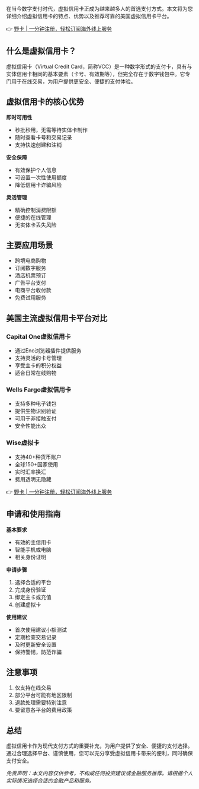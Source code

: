 在当今数字支付时代，虚拟信用卡正成为越来越多人的首选支付方式。本文将为您详细介绍虚拟信用卡的特点、优势以及推荐可靠的美国虚拟信用卡平台。

👉 [野卡 | 一分钟注册，轻松订阅海外线上服务](https://bit.ly/bewildcard)

## 什么是虚拟信用卡？

虚拟信用卡（Virtual Credit Card，简称VCC）是一种数字形式的支付卡，具有与实体信用卡相同的基本要素（卡号、有效期等），但完全存在于数字钱包中。它专门用于在线交易，为用户提供更安全、便捷的支付体验。

## 虚拟信用卡的核心优势

**即时可用性**
- 秒批秒用，无需等待实体卡制作
- 随时查看卡号和交易记录
- 支持快速创建和注销

**安全保障**
- 有效保护个人信息
- 可设置一次性使用额度
- 降低信用卡诈骗风险

**灵活管理**
- 精确控制消费限额
- 便捷的在线管理
- 无实体卡丢失风险

## 主要应用场景

- 跨境电商购物
- 订阅数字服务
- 酒店机票预订
- 广告平台支付
- 电商平台收付款
- 免费试用服务

## 美国主流虚拟信用卡平台对比

### Capital One虚拟信用卡
- 通过Eno浏览器插件提供服务
- 支持灵活的卡号管理
- 享受主卡的积分权益
- 适合日常在线购物

### Wells Fargo虚拟信用卡
- 支持多种电子钱包
- 提供生物识别验证
- 可用于非接触支付
- 安全性能出众

### Wise虚拟卡
- 支持40+种货币账户
- 全球150+国家使用
- 实时汇率换汇
- 费用透明无隐藏

👉 [野卡 | 一分钟注册，轻松订阅海外线上服务](https://bit.ly/bewildcard)

## 申请和使用指南

**基本要求**
- 有效的主信用卡
- 智能手机或电脑
- 相关身份证明

**申请步骤**
1. 选择合适的平台
2. 完成身份验证
3. 绑定主卡或充值
4. 创建虚拟卡

**使用建议**
- 首次使用建议小额测试
- 定期检查交易记录
- 及时更新安全设置
- 保持警惕，防范诈骗

## 注意事项

1. 仅支持在线交易
2. 部分平台可能有地区限制
3. 退款处理需要特别注意
4. 要留意各平台的费用政策

## 总结

虚拟信用卡作为现代支付方式的重要补充，为用户提供了安全、便捷的支付选择。通过合理选择平台、谨慎使用，您可以充分享受虚拟信用卡带来的便利，同时确保支付安全。

*免责声明：本文内容仅供参考，不构成任何投资建议或金融服务推荐。请根据个人实际情况选择合适的金融产品和服务。*